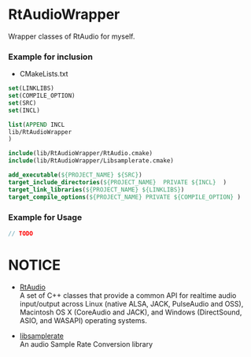 # RtAudioWrapper
Wrapper classes of RtAudio for myself.  

### Example for inclusion
+ CMakeLists.txt
```cmake
set(LINKLIBS)
set(COMPILE_OPTION)
set(SRC)
set(INCL)

list(APPEND INCL
lib/RtAudioWrapper
)

include(lib/RtAudioWrapper/RtAudio.cmake)
include(lib/RtAudioWrapper/Libsamplerate.cmake)

add_executable(${PROJECT_NAME} ${SRC})
target_include_directories(${PROJECT_NAME}	PRIVATE	${INCL}  )
target_link_libraries(${PROJECT_NAME} ${LINKLIBS})
target_compile_options(${PROJECT_NAME} PRIVATE ${COMPILE_OPTION} )
```

### Example for Usage

```cpp
// TODO
```

# NOTICE
+ [RtAudio](https://github.com/thestk/rtaudio)   
A set of C++ classes that provide a common API for realtime audio input/output across Linux (native ALSA, JACK, PulseAudio and OSS), Macintosh OS X (CoreAudio and JACK), and Windows (DirectSound, ASIO, and WASAPI) operating systems.  

+ [libsamplerate](https://github.com/libsndfile/libsamplerate)    
An audio Sample Rate Conversion library  
